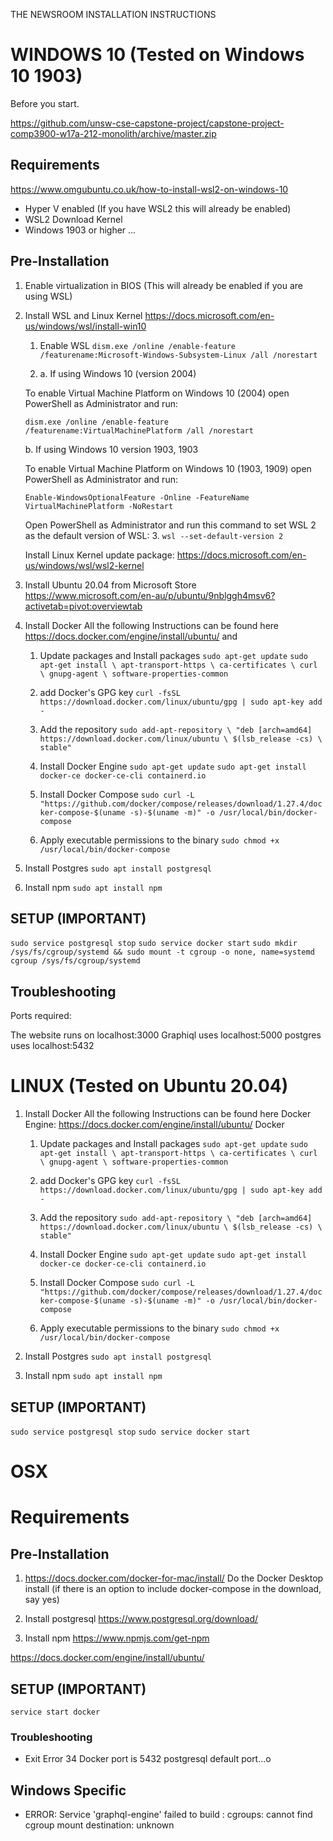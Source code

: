  THE NEWSROOM INSTALLATION INSTRUCTIONS

# WINDOWS 10 (Tested on Windows 10 1903) 

Before you start. 

https://github.com/unsw-cse-capstone-project/capstone-project-comp3900-w17a-212-monolith/archive/master.zip

## Requirements

https://www.omgubuntu.co.uk/how-to-install-wsl2-on-windows-10
* Hyper V enabled (If you have WSL2 this will already be enabled) 
* WSL2 Download Kernel 
* Windows 1903 or higher
...

## Pre-Installation

1. Enable virtualization in BIOS (This will already be enabled if you are using WSL)

2. Install WSL and Linux Kernel
    https://docs.microsoft.com/en-us/windows/wsl/install-win10

    1. Enable WSL
        `dism.exe /online /enable-feature /featurename:Microsoft-Windows-Subsystem-Linux /all /norestart`

    2. a. If using Windows 10 (version 2004)

    To enable Virtual Machine Platform on Windows 10 (2004) open PowerShell as Administrator and run:

    `dism.exe /online /enable-feature /featurename:VirtualMachinePlatform /all /norestart`
    

    b. If using Windows 10 version 1903, 1903
        
    To enable Virtual Machine Platform on Windows 10 (1903, 1909) open PowerShell as Administrator and run:
 
    `Enable-WindowsOptionalFeature -Online -FeatureName VirtualMachinePlatform -NoRestart`
 
   Open PowerShell as Administrator and run this command to set WSL 2 as the default version of WSL: 
   3. `wsl --set-default-version 2`
    
    Install Linux Kernel update package: 
    https://docs.microsoft.com/en-us/windows/wsl/wsl2-kernel

3. Install Ubuntu 20.04 from Microsoft Store 
 https://www.microsoft.com/en-au/p/ubuntu/9nblggh4msv6?activetab=pivot:overviewtab
 
4. Install Docker 
    All the following Instructions can be found here 
    https://docs.docker.com/engine/install/ubuntu/
    and 
    
    1. Update packages and Install packages
     `sudo apt-get update`
     `sudo apt-get install \ apt-transport-https \ ca-certificates \ curl \ gnupg-agent \ software-properties-common`
    2. add Docker's GPG key
     `curl -fsSL https://download.docker.com/linux/ubuntu/gpg | sudo apt-key add -` 
     
    3. Add the repository
    `sudo add-apt-repository \ "deb [arch=amd64] https://download.docker.com/linux/ubuntu \ $(lsb_release -cs) \ stable"`

    4. Install Docker Engine
      `sudo apt-get update`
      `sudo apt-get install docker-ce docker-ce-cli containerd.io`
 
    5. Install Docker Compose
     `sudo curl -L "https://github.com/docker/compose/releases/download/1.27.4/docker-compose-$(uname -s)-$(uname -m)" -o /usr/local/bin/docker-compose`
     
    3. Apply executable permissions to the binary
        `sudo chmod +x /usr/local/bin/docker-compose`
 

5. Install Postgres
     `sudo apt install postgresql`
     
6. Install npm
    `sudo apt install npm`

## SETUP (IMPORTANT) 
`sudo service postgresql stop`
`sudo service docker start`
`sudo mkdir /sys/fs/cgroup/systemd && sudo mount -t cgroup -o none, name=systemd cgroup /sys/fs/cgroup/systemd`



## Troubleshooting



Ports required:

The website runs on localhost:3000
Graphiql uses localhost:5000
postgres uses localhost:5432


# LINUX (Tested on Ubuntu 20.04) 

1. Install Docker 
    All the following Instructions can be found here 
   Docker Engine: https://docs.docker.com/engine/install/ubuntu/
    Docker 
    
    1. Update packages and Install packages
     `sudo apt-get update`
     `sudo apt-get install \ apt-transport-https \ ca-certificates \ curl \ gnupg-agent \ software-properties-common`
    2. add Docker's GPG key
     `curl -fsSL https://download.docker.com/linux/ubuntu/gpg | sudo apt-key add -` 
     
    3. Add the repository
    `sudo add-apt-repository \ "deb [arch=amd64] https://download.docker.com/linux/ubuntu \ $(lsb_release -cs) \ stable"`

    4. Install Docker Engine
      `sudo apt-get update`
      `sudo apt-get install docker-ce docker-ce-cli containerd.io`
 
    5. Install Docker Compose
     `sudo curl -L "https://github.com/docker/compose/releases/download/1.27.4/docker-compose-$(uname -s)-$(uname -m)" -o /usr/local/bin/docker-compose` 
    
    6. Apply executable permissions to the binary
        `sudo chmod +x /usr/local/bin/docker-compose`

3. Install Postgres
    `sudo apt install postgresql`

5. Install npm
    `sudo apt install npm`

## SETUP (IMPORTANT) 
`sudo service postgresql stop`
`sudo service docker start`

# OSX

# Requirements

## Pre-Installation

1. https://docs.docker.com/docker-for-mac/install/
Do the Docker Desktop install (if there is an option to include docker-compose in the download, say yes)

2. Install postgresql
    https://www.postgresql.org/download/ 
3. Install npm
    https://www.npmjs.com/get-npm
 
https://docs.docker.com/engine/install/ubuntu/

## SETUP (IMPORTANT) 
`service start docker`


### Troubleshooting
* Exit Error 34 Docker port is 5432 postgresql default port...o




## Windows Specific 
* ERROR: Service 'graphql-engine' failed to build : cgroups: cannot find cgroup mount destination: unknown
 


